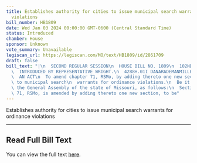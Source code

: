 ```yaml
---
title: Establishes authority for cities to issue municipal search warrants for ordinance
  violations
bill_number: HB1809
date: Wed Jan 03 2024 00:00:00 GMT-0600 (Central Standard Time)
status: Introduced
chamber: House
sponsor: Unknown
vote_summary: Unavailable
legiscan_url: https://legiscan.com/MO/text/HB1809/id/2861709
draft: false
bill_text: "|\n  SECOND REGULAR SESSION\n  HOUSE BILL NO. 1809\n  102ND GENERAL ASSEMBLY\n\
  \  INTRODUCED BY REPRESENTATIVE WRIGHT.\n  4288H.01I DANARADEMANMILLER,ChiefClerk\n\
  \  AN ACT\n  To amend chapter 71, RSMo, by adding thereto one new section relating\
  \ to municipal search\n  warrants for ordinance violations.\n  Be it enacted by\
  \ the General Assembly of the state of Missouri, as follows:\n  Section A. Chapter\
  \ 71, RSMo, is amended by adding thereto one new section, to be"
---
```

Establishes authority for cities to issue municipal search warrants for ordinance violations

---

## Read Full Bill Text

You can view the full text [here](https://legiscan.com/MO/text/HB1809/id/2861709).
